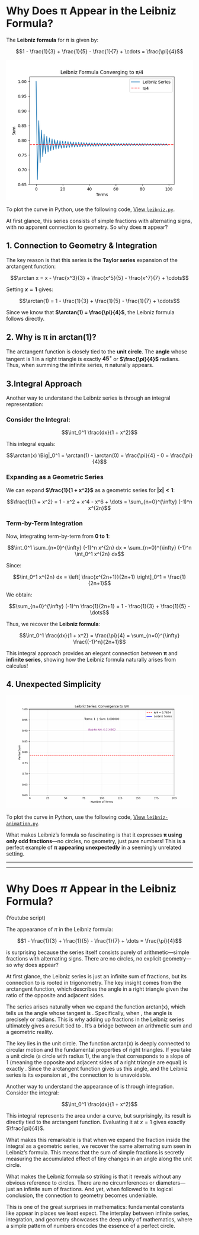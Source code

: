 
# Why Does π Appear in the Leibniz Formula?

The **Leibniz formula** for π is given by:

```math
1 - \frac{1}{3} + \frac{1}{5} - \frac{1}{7} + \cdots = \frac{\pi}{4}
```

![Leibniz-100-terms](images/Leibniz-100-terms.png)  

To plot the curve in Python, use the following code, [View `leibniz.py`](Python/leibniz.py).  

At first glance, this series consists of simple fractions with alternating signs, with no apparent connection to geometry. So why does **π** appear? 

## 1. Connection to Geometry & Integration
The key reason is that this series is the **Taylor series** expansion of the arctangent function:

```math
\arctan x = x - \frac{x^3}{3} + \frac{x^5}{5} - \frac{x^7}{7} + \cdots
```

Setting **$x = 1$** gives:

```math
\arctan(1) = 1 - \frac{1}{3} + \frac{1}{5} - \frac{1}{7} + \cdots
```

Since we know that **$\arctan(1) = \frac{\pi}{4}$**, the Leibniz formula follows directly.


## 2. Why is π in arctan(1)?
The arctangent function is closely tied to the **unit circle**. The **angle** whose tangent is 1 in a right triangle is exactly **$45^\circ$** or **$\frac{\pi}{4}$** radians. Thus, when summing the infinite series, π naturally appears.


## 3.Integral Approach

Another way to understand the Leibniz series is through an integral representation:

### Consider the Integral:

```math
\int_0^1 \frac{dx}{1 + x^2}
```

This integral equals:

```math
\arctan(x) \Big|_0^1 = \arctan(1) - \arctan(0) = \frac{\pi}{4} - 0 = \frac{\pi}{4}
```

### Expanding as a Geometric Series

We can expand **$\frac{1}{1 + x^2}$** as a geometric series for **$|x| < 1$**:

```math
\frac{1}{1 + x^2} = 1 - x^2 + x^4 - x^6 + \dots = \sum_{n=0}^{\infty} (-1)^n x^{2n}
```

### Term-by-Term Integration

Now, integrating term-by-term from **0 to 1**:

```math
\int_0^1 \sum_{n=0}^{\infty} (-1)^n x^{2n} dx = \sum_{n=0}^{\infty} (-1)^n \int_0^1 x^{2n} dx
```

Since:

```math
\int_0^1 x^{2n} dx = \left[ \frac{x^{2n+1}}{2n+1} \right]_0^1 = \frac{1}{2n+1}
```

We obtain:

```math
\sum_{n=0}^{\infty} (-1)^n \frac{1}{2n+1} = 1 - \frac{1}{3} + \frac{1}{5} - \dots
```

Thus, we recover the **Leibniz formula**:

```math
\int_0^1 \frac{dx}{1 + x^2} = \frac{\pi}{4} = \sum_{n=0}^{\infty} \frac{(-1)^n}{2n+1}
```

This integral approach provides an elegant connection between **π** and **infinite series**, showing how the Leibniz formula naturally arises from calculus! 

## 4. Unexpected Simplicity

![leibniz_convergence.gif](media/leibniz_convergence.gif)  

To plot the curve in Python, use the following code, [View `leibniz-animation.py`](Python/leibniz-animation.py).  

What makes Leibniz’s formula so fascinating is that it expresses **π using only odd fractions**—no circles, no geometry, just pure numbers! This is a perfect example of **π appearing unexpectedly** in a seemingly unrelated setting.

---
---
# Why Does $\pi$ Appear in the Leibniz Formula? 

(Youtube script)

The appearance of $\pi$ in the Leibniz formula:

$$1 - \frac{1}{3} + \frac{1}{5} - \frac{1}{7} + \dots = \frac{\pi}{4}$$

is surprising because the series itself consists purely of arithmetic—simple fractions with alternating signs. There are no circles, no explicit geometry—so why does  appear?

At first glance, the Leibniz series is just an infinite sum of fractions, but its connection to  is rooted in trigonometry. The key insight comes from the arctangent function, which describes the angle in a right triangle given the ratio of the opposite and adjacent sides.

The series arises naturally when we expand the function arctan(x), which tells us the angle whose tangent is . Specifically, when , the angle is precisely  or  radians. This is why adding up fractions in the Leibniz series ultimately gives a result tied to . It’s a bridge between an arithmetic sum and a geometric reality.

The key lies in the unit circle. The function arctan(x) is deeply connected to circular motion and the fundamental properties of right triangles. If you take a unit circle (a circle with radius 1), the angle that corresponds to a slope of 1 (meaning the opposite and adjacent sides of a right triangle are equal) is exactly . Since the arctangent function gives us this angle, and the Leibniz series is its expansion at , the connection to  is unavoidable.

Another way to understand the appearance of  is through integration. Consider the integral:

$$\int_0^1 \frac{dx}{1 + x^2}$$

This integral represents the area under a curve, but surprisingly, its result is directly tied to the arctangent function. Evaluating it at $x = 1$ gives exactly $\frac{\pi}{4}$.

What makes this remarkable is that when we expand the fraction inside the integral as a geometric series, we recover the same alternating sum seen in Leibniz’s formula. This means that the sum of simple fractions is secretly measuring the accumulated effect of tiny changes in an angle along the unit circle.

What makes the Leibniz formula so striking is that it reveals  without any obvious reference to circles. There are no circumferences or diameters—just an infinite sum of fractions. And yet, when followed to its logical conclusion, the connection to geometry becomes undeniable.

This is one of the great surprises in mathematics: fundamental constants like  appear in places we least expect. The interplay between infinite series, integration, and geometry showcases the deep unity of mathematics, where a simple pattern of numbers encodes the essence of a perfect circle.

